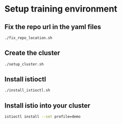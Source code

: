 # Setup training environment

## Fix the repo url in the yaml files

```bash
./fix_repo_location.sh
```

## Create the cluster

```bash
./setup_cluster.sh
```

## Install istioctl

```bash
./install_istioctl.sh
```

## Install istio into your cluster
```bash
istioctl install --set profile=demo
```
